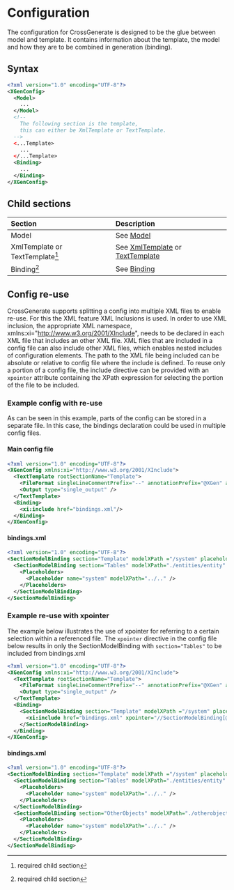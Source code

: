 # Configuration

The configuration for CrossGenerate is designed to be the glue between model and template. It contains information about the template, the model and how they are to be combined in generation (binding).

## Syntax

``` xml
<?xml version="1.0" encoding="UTF-8"?>
<XGenConfig>
  <Model>
    ...
  </Model>
  <!--
    The following section is the template,
    this can either be XmlTemplate or TextTemplate.
  -->
  <...Template>
    ...
  </...Template>
  <Binding>
    ...
  </Binding>
</XGenConfig>
```

## Child sections
| Section                             | Description |
|:---                                 |:--- |
| Model                               | See [Model](./Model) |
| XmlTemplate or TextTemplate[^1]     | See [XmlTemplate](./Template/XmlTemplate) or [TextTemplate](./Template/TextTemplate) |
| Binding[^1]                         | See [Binding](./Binding) |


## Config re-use
CrossGenerate supports splitting a config into multiple XML files to enable re-use. For this the XML feature XML Inclusions is used.
In order to use XML inclusion, the appropriate XML namespace, xmlns:xi="http://www.w3.org/2001/XInclude", needs to be declared in each XML file that includes an other XML file. XML files that are included in a config file can also include other XML files, which enables nested includes of configuration elements. The path to the XML file being included can be absolute or relative to config file where the include is defined. To reuse only a portion of a config file, the include directive can be provided with an `xpointer` attribute containing the XPath expression for selecting the portion of the file to be included.

### Example config with re-use
As can be seen in this example, parts of the config can be stored in a separate file. In this case, the bindings declaration could be used in multiple config files.

#### Main config file
``` xml
<?xml version="1.0" encoding="UTF-8"?>            
<XGenConfig xmlns:xi="http://www.w3.org/2001/XInclude">
  <TextTemplate rootSectionName="Template">
    <FileFormat singleLineCommentPrefix="--" annotationPrefix="@XGen" annotationArgsPrefix="(" annotationArgsSuffix=")" />
    <Output type="single_output" />
  </TextTemplate>              
  <Binding>        
    <xi:include href="bindings.xml"/>
  </Binding>          
</XGenConfig>

```

#### bindings.xml
``` xml
<?xml version="1.0" encoding="UTF-8"?>     
<SectionModelBinding section="Template" modelXPath ="/system" placeholderName="system">
  <SectionModelBinding section="Tables" modelXPath="./entities/entity" placeholderName="table">
    <Placeholders>
      <Placeholder name="system" modelXPath="../.." />
    </Placeholders>
  </SectionModelBinding>
</SectionModelBinding>
```

### Example re-use with xpointer
The example below illustrates the use of xpointer for referring to a certain selection within a referenced file. The `xpointer` directive in the config file below results in only the SectionModelBinding with `section="Tables"` to be included from bindings.xml

``` xml
<?xml version="1.0" encoding="UTF-8"?>            
<XGenConfig xmlns:xi="http://www.w3.org/2001/XInclude">
  <TextTemplate rootSectionName="Template">
    <FileFormat singleLineCommentPrefix="--" annotationPrefix="@XGen" annotationArgsPrefix="(" annotationArgsSuffix=")" />
    <Output type="single_output" />
  </TextTemplate>              
  <Binding>        
    <SectionModelBinding section="Template" modelXPath ="/system" placeholderName="system">
      <xi:include href="bindings.xml" xpointer="//SectionModelBinding[@section='Tables']"/>
    </SectionModelBinding>
  </Binding>          
</XGenConfig>

```

#### bindings.xml
``` xml
<?xml version="1.0" encoding="UTF-8"?>     
<SectionModelBinding section="Template" modelXPath ="/system" placeholderName="system">
  <SectionModelBinding section="Tables" modelXPath="./entities/entity" placeholderName="table">
    <Placeholders>
      <Placeholder name="system" modelXPath="../.." />
    </Placeholders>
  </SectionModelBinding>
  <SectionModelBinding section="OtherObjects" modelXPath="./otherobjects/otherobject" placeholderName="object">
    <Placeholders>
      <Placeholder name="system" modelXPath="../.." />
    </Placeholders>
  </SectionModelBinding>
</SectionModelBinding>
```


[comment]: Footnotes
[^1]: required child section